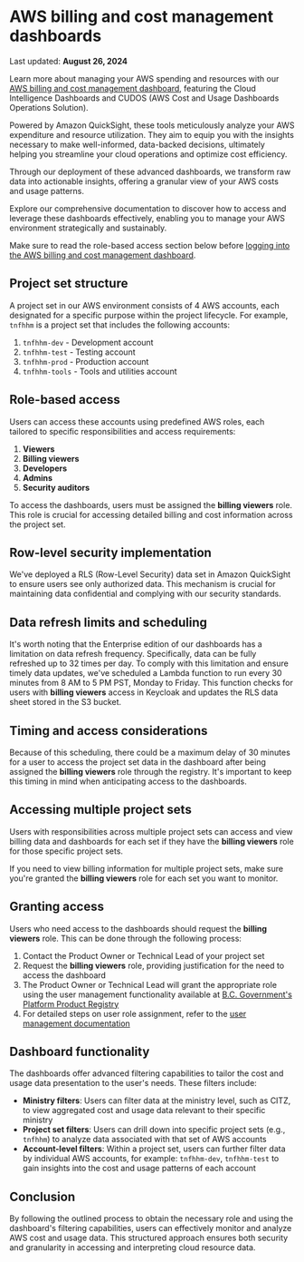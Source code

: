 # AWS billing and cost management dashboards
Last updated: **August 26, 2024**


Learn more about  managing your AWS spending and resources with our [AWS billing and cost management dashboard](https://loginproxy.gov.bc.ca/auth/realms/public-cloud/protocol/saml/clients/amazon-qs), featuring the Cloud Intelligence Dashboards and CUDOS (AWS Cost and Usage Dashboards Operations Solution).

Powered by Amazon QuickSight, these tools meticulously analyze your AWS expenditure and resource utilization. They aim to equip you with the insights necessary to make well-informed, data-backed decisions, ultimately helping you streamline your cloud operations and optimize cost efficiency.

Through our deployment of these advanced dashboards, we transform raw data into actionable insights, offering a granular view of your AWS costs and usage patterns.

Explore our comprehensive documentation to discover how to access and leverage these dashboards effectively, enabling you to manage your AWS environment strategically and sustainably.

Make sure to read the role-based access section below before [logging into the AWS billing and cost management dashboard](https://loginproxy.gov.bc.ca/auth/realms/public-cloud/protocol/saml/clients/amazon-qs).

## Project set structure

A project set in our AWS environment consists of 4 AWS accounts, each designated for a specific purpose within the project lifecycle. For example, `tnfhhm` is a project set that includes the following accounts:

1. `tnfhhm-dev` - Development account
2. `tnfhhm-test` - Testing account
3. `tnfhhm-prod` - Production account
4. `tnfhhm-tools` - Tools and utilities account

## Role-based access

Users can access these accounts using predefined AWS roles, each tailored to specific responsibilities and access requirements:

1. **Viewers**
2. **Billing viewers**
3. **Developers**
4. **Admins**
5. **Security auditors**

To access the dashboards, users must be assigned the **billing viewers** role. This role is crucial for accessing detailed billing and cost information across the project set.

## Row-level security implementation
We've deployed a RLS (Row-Level Security) data set in Amazon QuickSight to ensure users see only authorized data. This mechanism is crucial for maintaining data confidential and complying with our security standards.

## Data refresh limits and scheduling
It's worth noting that the Enterprise edition of our dashboards has a limitation on data refresh frequency. Specifically, data can be fully refreshed up to 32 times per day. To comply with this limitation and ensure timely data updates, we've scheduled a Lambda function to run every 30 minutes from 8 AM to 5 PM PST, Monday to Friday. This function checks for users with **billing viewers** access in Keycloak and updates the RLS data sheet stored in the S3 bucket.

## Timing and access considerations
Because of this scheduling, there could be a maximum delay of 30 minutes for a user to access the project set data in the dashboard after being assigned the **billing viewers** role through the registry. It's important to keep this timing in mind when anticipating access to the dashboards.

## Accessing multiple project sets
Users with responsibilities across multiple project sets can access and view billing data and dashboards for each set if they have the **billing viewers** role for those specific project sets.

If you need to view billing information for multiple project sets, make sure you're granted the **billing viewers** role for each set you want to monitor.

## Granting access

Users who need access to the dashboards should request the **billing viewers** role. This can be done through the following process:

1. Contact the Product Owner or Technical Lead of your project set
2. Request the **billing viewers** role, providing justification for the need to access the dashboard
3. The Product Owner or Technical Lead will grant the appropriate role using the user management functionality available at [B.C. Government's Platform Product Registry](https://registry.developer.gov.bc.ca/public-cloud/products/all)
4. For detailed steps on user role assignment, refer to the [user management documentation](https://developer.gov.bc.ca/docs/default/component/public-cloud-techdocs/user-management/)


## Dashboard functionality

The dashboards offer advanced filtering capabilities to tailor the cost and usage data presentation to the user's needs. These filters include:

- **Ministry filters**: Users can filter data at the ministry level, such as CITZ, to view aggregated cost and usage data relevant to their specific ministry
- **Project set filters**: Users can drill down into specific project sets (e.g., `tnfhhm`) to analyze data associated with that set of AWS accounts
- **Account-level filters**: Within a project set, users can further filter data by individual AWS accounts, for example: `tnfhhm-dev`, `tnfhhm-test` to gain insights into the cost and usage patterns of each account

## Conclusion

By following the outlined process to obtain the necessary role and using the dashboard's filtering capabilities, users can effectively monitor and analyze AWS cost and usage data. This structured approach ensures both security and granularity in accessing and interpreting cloud resource data.

